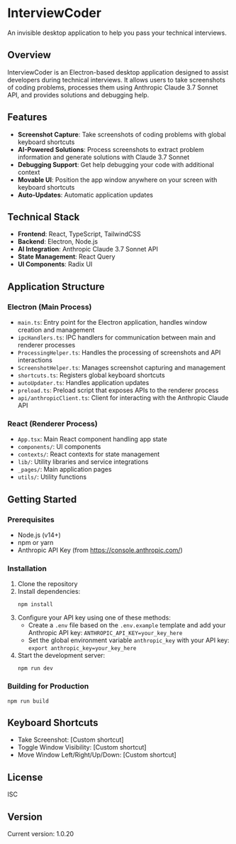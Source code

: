 # InterviewCoder

An invisible desktop application to help you pass your technical interviews.

## Overview

InterviewCoder is an Electron-based desktop application designed to assist developers during technical interviews. It allows users to take screenshots of coding problems, processes them using Anthropic Claude 3.7 Sonnet API, and provides solutions and debugging help.

## Features

- **Screenshot Capture**: Take screenshots of coding problems with global keyboard shortcuts
- **AI-Powered Solutions**: Process screenshots to extract problem information and generate solutions with Claude 3.7 Sonnet
- **Debugging Support**: Get help debugging your code with additional context
- **Movable UI**: Position the app window anywhere on your screen with keyboard shortcuts
- **Auto-Updates**: Automatic application updates

## Technical Stack

- **Frontend**: React, TypeScript, TailwindCSS
- **Backend**: Electron, Node.js
- **AI Integration**: Anthropic Claude 3.7 Sonnet API
- **State Management**: React Query
- **UI Components**: Radix UI

## Application Structure

### Electron (Main Process)

- `main.ts`: Entry point for the Electron application, handles window creation and management
- `ipcHandlers.ts`: IPC handlers for communication between main and renderer processes
- `ProcessingHelper.ts`: Handles the processing of screenshots and API interactions
- `ScreenshotHelper.ts`: Manages screenshot capturing and management
- `shortcuts.ts`: Registers global keyboard shortcuts
- `autoUpdater.ts`: Handles application updates
- `preload.ts`: Preload script that exposes APIs to the renderer process
- `api/anthropicClient.ts`: Client for interacting with the Anthropic Claude API

### React (Renderer Process)

- `App.tsx`: Main React component handling app state
- `components/`: UI components
- `contexts/`: React contexts for state management
- `lib/`: Utility libraries and service integrations
- `_pages/`: Main application pages
- `utils/`: Utility functions

## Getting Started

### Prerequisites

- Node.js (v14+)
- npm or yarn
- Anthropic API Key (from https://console.anthropic.com/)

### Installation

1. Clone the repository
2. Install dependencies:
   ```
   npm install
   ```
3. Configure your API key using one of these methods:
   - Create a `.env` file based on the `.env.example` template and add your Anthropic API key: `ANTHROPIC_API_KEY=your_key_here`
   - Set the global environment variable `anthropic_key` with your API key: `export anthropic_key=your_key_here`
4. Start the development server:
   ```
   npm run dev
   ```

### Building for Production

```
npm run build
```

## Keyboard Shortcuts

- Take Screenshot: [Custom shortcut]
- Toggle Window Visibility: [Custom shortcut]
- Move Window Left/Right/Up/Down: [Custom shortcut]

## License

ISC

## Version

Current version: 1.0.20 